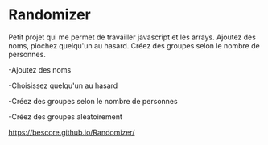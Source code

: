 # Randomizer

Petit projet qui me permet de travailler javascript et les arrays. Ajoutez des noms, piochez quelqu'un au hasard. Créez des groupes selon le nombre de personnes.

-Ajoutez des noms

-Choisissez quelqu'un au hasard

-Créez des groupes selon le nombre de personnes

-Créez des groupes aléatoirement


https://bescore.github.io/Randomizer/
